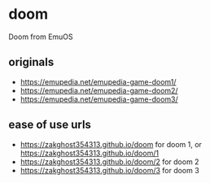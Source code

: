 # doom
Doom from EmuOS

## originals
- https://emupedia.net/emupedia-game-doom1/
- https://emupedia.net/emupedia-game-doom2/
- https://emupedia.net/emupedia-game-doom3/

## ease of use urls
- https://zakghost354313.github.io/doom for doom 1, or https://zakghost354313.github.io/doom/1
- https://zakghost354313.github.io/doom/2 for doom 2
- https://zakghost354313.github.io/doom/3 for doom 3
